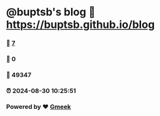 # @buptsb's blog :link: https://buptsb.github.io/blog 
### :page_facing_up: [7](https://buptsb.github.io/blog/tag.html) 
### :speech_balloon: 0 
### :hibiscus: 49347 
### :alarm_clock: 2024-08-30 10:25:51 
### Powered by :heart: [Gmeek](https://github.com/Meekdai/Gmeek)
